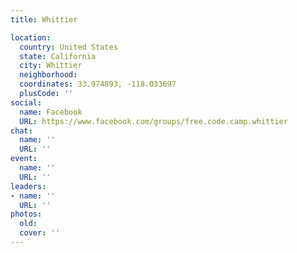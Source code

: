 ```yaml
---
title: Whittier

location:
  country: United States
  state: California
  city: Whittier
  neighborhood: 
  coordinates: 33.974893, -118.033697
  plusCode: ''
social:
  name: Facebook
  URL: https://www.facebook.com/groups/free.code.camp.whittier
chat:
  name: ''
  URL: ''
event:
  name: ''
  URL: ''
leaders:
- name: ''
  URL: ''
photos:
  old: 
  cover: ''
---
```


